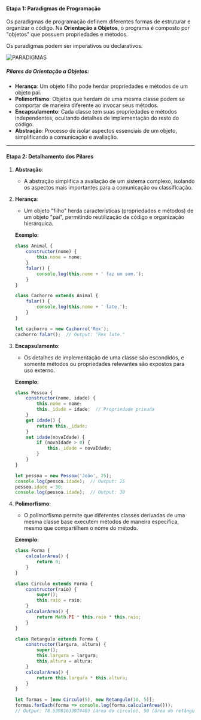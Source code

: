 #### **Etapa 1: Paradigmas de Programação**

Os paradigmas de programação definem diferentes formas de estruturar e organizar o código. Na **Orientação a Objetos**, o programa é composto por "objetos" que possuem propriedades e métodos.

Os paradigmas podem ser imperativos ou declarativos.

![PARADIGMAS](https://hermes.dio.me/articles/cover/a36a19d7-0aa7-4715-911c-b2d097764784.png)

##### **Pilares da Orientação a Objetos**:
- **Herança**: Um objeto filho pode herdar propriedades e métodos de um objeto pai.
- **Polimorfismo**: Objetos que herdam de uma mesma classe podem se comportar de maneira diferente ao invocar seus métodos.
- **Encapsulamento**: Cada classe tem suas propriedades e métodos independentes, ocultando detalhes de implementação do resto do código.
- **Abstração**: Processo de isolar aspectos essenciais de um objeto, simplificando a comunicação e avaliação.

---

#### **Etapa 2: Detalhamento dos Pilares**

1. **Abstração**:
   - A abstração simplifica a avaliação de um sistema complexo, isolando os aspectos mais importantes para a comunicação ou classificação.

2. **Herança**:
   - Um objeto "filho" herda características (propriedades e métodos) de um objeto "pai", permitindo reutilização de código e organização hierárquica.

   **Exemplo:**
   ```javascript
   class Animal {
       constructor(nome) {
           this.nome = nome;
       }
       falar() {
           console.log(this.nome + ' faz um som.');
       }
   }

   class Cachorro extends Animal {
       falar() {
           console.log(this.nome + ' late.');
       }
   }

   let cachorro = new Cachorro('Rex');
   cachorro.falar();  // Output: "Rex late."
   ```

3. **Encapsulamento**:
   - Os detalhes de implementação de uma classe são escondidos, e somente métodos ou propriedades relevantes são expostos para uso externo.

   **Exemplo:**
   ```javascript
   class Pessoa {
       constructor(nome, idade) {
           this.nome = nome;
           this._idade = idade;  // Propriedade privada
       }
       get idade() {
           return this._idade;
       }
       set idade(novaIdade) {
           if (novaIdade > 0) {
               this._idade = novaIdade;
           }
       }
   }

   let pessoa = new Pessoa('João', 25);
   console.log(pessoa.idade);  // Output: 25
   pessoa.idade = 30;
   console.log(pessoa.idade);  // Output: 30
   ```

4. **Polimorfismo**:
   - O polimorfismo permite que diferentes classes derivadas de uma mesma classe base executem métodos de maneira específica, mesmo que compartilhem o nome do método.

   **Exemplo:**
   ```javascript
   class Forma {
       calcularArea() {
           return 0;
       }
   }

   class Circulo extends Forma {
       constructor(raio) {
           super();
           this.raio = raio;
       }
       calcularArea() {
           return Math.PI * this.raio * this.raio;
       }
   }

   class Retangulo extends Forma {
       constructor(largura, altura) {
           super();
           this.largura = largura;
           this.altura = altura;
       }
       calcularArea() {
           return this.largura * this.altura;
       }
   }

   let formas = [new Circulo(5), new Retangulo(10, 5)];
   formas.forEach(forma => console.log(forma.calcularArea()));
   // Output: 78.53981633974483 (área do círculo), 50 (área do retângulo)
   ```
